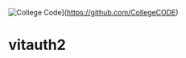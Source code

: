 ![College Code](https://img.shields.io/badge/CollegeCode-Repo-red.svg)](https://github.com/CollegeCODE)

# vitauth2
